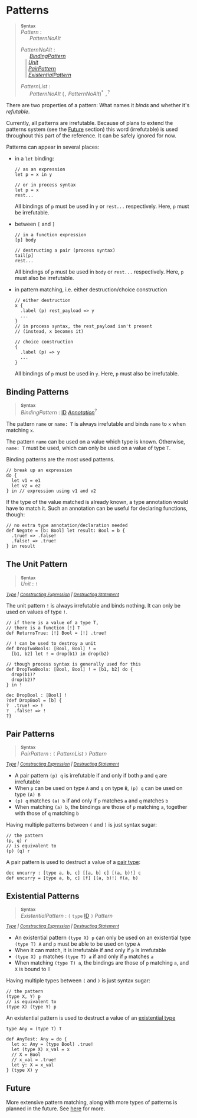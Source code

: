 # Patterns

> **<sup>Syntax</sup>**\
> _Pattern_ :\
> &nbsp;&nbsp; &nbsp;&nbsp; _PatternNoAlt_ <!--\
> &nbsp;&nbsp; | [_AltPattern_](#alternatives)-->
>
> _PatternNoAlt_ :\
> &nbsp;&nbsp; &nbsp;&nbsp; [_BindingPattern_](#binding-patterns) \
> &nbsp;&nbsp; | [_Unit_](#the-unit-pattern) \
> &nbsp;&nbsp; | [_PairPattern_](#pair-patterns) <!--\
> &nbsp;&nbsp; | [_VariantPattern_](#variant-patterns) \
> &nbsp;&nbsp; | [_BlankPattern_](#the-blank-pattern) \
> &nbsp;&nbsp; | [_GroupedPattern_](#grouped-patterns) -->\
> &nbsp;&nbsp; | [_ExistentialPattern_](#existential-patterns)
>
> _PatternList_ :\
> &nbsp;&nbsp; &nbsp;&nbsp; _PatternNoAlt_ (`,` _PatternNoAlt_)<sup>*</sup> `,`<sup>?</sup>

There are two properties of a pattern: What names it *binds* and whether it's *refutable*.

<div id="irrefutable-note" class="warning" style="--warning-border: var(--note-border)">

Currently, all patterns are irrefutable. Because of plans to extend the patterns system (see the [Future](#future) section) this word (irrefutable) is used throughout this part of the reference. It can be safely ignored for now.
</div>

Patterns can appear in several places:
- in a `let` binding:
  ```par
  // as an expression
  let p = x in y

  // or in process syntax
  let p = x
  rest...
  ```
  All bindings of `p` must be used in `y` or `rest...` respectively.
  Here, `p` must be irrefutable.

- between `[` and `]`
  ```par
  // in a function expression
  [p] body

  // destructing a pair (process syntax)
  tail[p]
  rest...
  ```
  All bindings of `p` must be used in `body` or `rest...` respectively.
  Here, `p` must also be irrefutable.

<!-- - in pattern matching, i.e. either destruction
  ```par
  x {
    p1 => y1,
    p2 => y2,
    ...
  }
  ```
  Here, the patterns `p1`, `p2`, ... don't have to be irrefutable. All bindings of a pattern `p` must be used in the corresponding branch `y` though.

  The matching must be *exhaustive*, i.e. every possible value of `x` must be matched in some branch. If multiple branches would match `x`, the first one is used.-->
- in pattern matching, i.e. either destruction/choice construction
  ```par
  // either destruction
  x {
    .label (p) rest_payload => y
    ...
  }
  // in process syntax, the rest_payload isn't present
  // (instead, x becomes it)

  // choice construction
  {
    .label (p) => y
    ...
  }
  ```
  All bindings of `p` must be used in `y`.
  Here, `p` must also be irrefutable.

## Binding Patterns

> **<sup>Syntax</sup>**\
> _BindingPattern_ : [ID] [_Annotation_]<sup>?</sup> <!--(`@` _PatternNoAlt_)<sup>?</sup>-->

<!--The optional `@` and what comes after is called a *subpattern*.

If no subpattern is present, the pattern always matches and binds to its name:-->

The pattern `name` or `name: T` is always irrefutable and binds `name` to `x` when matching `x`.

The pattern `name` can be used on a value which type is known. Otherwise, `name: T` must be used, which can only be used on a value of type `T`.

Binding patterns are the most used patterns.
```par
// break up an expression
do {
  let v1 = e1
  let v2 = e2
} in // expression using v1 and v2
```

If the type of the value matched is already known, a type annotation would have to match it.
Such an annotation can be useful for declaring functions, though:
```par
// no extra type annotation/declaration needed
def Negate = [b: Bool] let result: Bool = b {
  .true! => .false!
  .false! => .true!
} in result
```

<!--If a subpattern is present, however, `name @ subp` matches exactly when `subp` matches. Generally, it is refutable. When matching `x`, it binds `name` to `x`. All bindings of `subp` are consumed by `name`, i.e. they can't be used anymore. For that reason, the [blank pattern](#the-blank-pattern) `_` may be used inside `subp`.
```par
// example
```-->

## The Unit Pattern

> **<sup>Syntax</sup>**\
> _Unit_ : `!`

*<sup>
[Type](types.md#the-unit-type)
| [Constructing Expression](./expressions/construction.md#the-unit-expression)
| [Destructing Statement](./statements/commands.md#the-continue-command)
</sup>*

The unit pattern `!` is always irrefutable and binds nothing.
It can only be used on values of type `!`.

```par
// if there is a value of a type T,
// there is a function [!] T
def ReturnsTrue: [!] Bool = [!] .true!

// ! can be used to destroy a unit
def DropTwoBools: [Bool, Bool] ! = 
  [b1, b2] let ! = drop(b1) in drop(b2)

// though process syntax is generally used for this
def DropTwoBools: [Bool, Bool] ! = [b1, b2] do {
  drop(b1)?
  drop(b2)?
} in !

dec DropBool : [Bool] ! 
?def DropBool = [b] {
?  .true! => !
?  .false! => !
?}
```

## Pair Patterns

> **<sup>Syntax</sup>**\
> _PairPattern_ : `(` _PatternList_ `)` _Pattern_

*<sup>
[Type](types.md#pair-types)
| [Constructing Expression](./expressions/construction.md#pair-expressions)
| [Destructing Statement](./statements/commands.md#receive-commands)
</sup>*

- A pair pattern `(p) q` is irrefutable if and only if both `p` and `q` are irrefutable
- When `p` can be used on type `A` and `q` on type `B`, `(p) q` can be used on type `(A) B`
- `(p) q` matches `(a) b` if and only if `p` matches `a` and `q` matches `b`
- When matching `(a) b`, the bindings are those of `p` matching `a`, together with those of `q` matching `b`

Having multiple patterns between `(` and `)` is just syntax sugar:
```par
// the pattern
(p, q) r
// is equivalent to
(p) (q) r
```

A pair pattern is used to destruct a value of a [pair type](types.md#pair-types):
```par
dec uncurry : [type a, b, c] [[a, b] c] [(a, b)!] c
def uncurry = [type a, b, c] [f] [(a, b)!] f(a, b)
```

## Existential Patterns

> **<sup>Syntax</sup>**\
> _ExistentialPattern_ : `(` `type` [ID] `)` _Pattern_

*<sup>
[Type](types.md#existential-types)
| [Constructing Expression](./expressions/construction.md#existential-constructions)
| [Destructing Statement](./statements/commands.md#receive-type-commands)
</sup>*

- An existential pattern `(type X) p` can only be used on an existential type `(type T) A` and `p` must be able to be used on type `A`
- When it can match, it is irrefutable if and only if `p` is irrefutable
- `(type X) p` matches `(type T) a` if and only if `p` matches `a`
- When matching `(type T) a`, the bindings are those of `p` matching `a`, and `X` is bound to `T`

Having multiple types between `(` and `)` is just syntax sugar:
```par
// the pattern
(type X, Y) p
// is equivalent to
(type X) (type Y) p
```

An existential pattern is used to destruct a value of an [existential type](types.md#existential-types)
```par
type Any = (type T) T

def AnyTest: Any = do {
  let x: Any = (type Bool) .true!
  let (type X) x_val = x
  // X = Bool
  // x_val = .true!
  let y: X = x_val
} (type X) y
```

## Future

More extensive pattern matching, along with more types of patterns is planned in the future. See [here](future.md) for more.

[ID]: ./lexical.md#names
[_Annotation_]: ./types.md